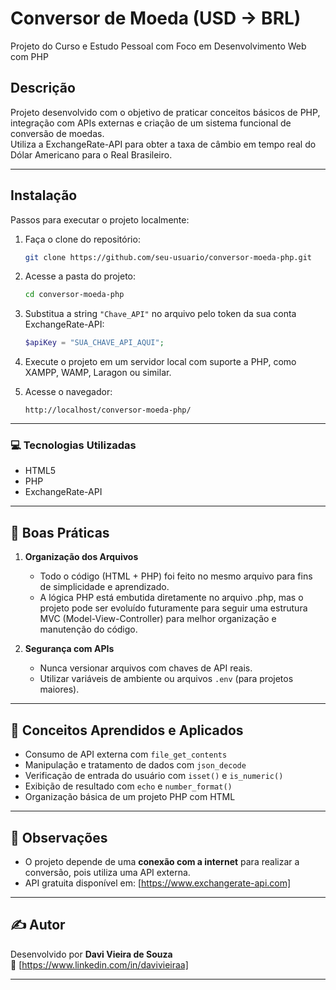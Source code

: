 # Conversor de Moeda (USD → BRL)  
Projeto do Curso e Estudo Pessoal com Foco em Desenvolvimento Web com PHP

## Descrição  
Projeto desenvolvido com o objetivo de praticar conceitos básicos de PHP, integração com APIs externas e criação de um sistema funcional de conversão de moedas.  
Utiliza a ExchangeRate-API para obter a taxa de câmbio em tempo real do Dólar Americano para o Real Brasileiro.

---

## Instalação  
Passos para executar o projeto localmente:

1. Faça o clone do repositório:
   ```bash
   git clone https://github.com/seu-usuario/conversor-moeda-php.git
   ```

2. Acesse a pasta do projeto:
   ```bash
   cd conversor-moeda-php
   ```

3. Substitua a string `"Chave_API"` no arquivo pelo token da sua conta ExchangeRate-API:
   ```php
   $apiKey = "SUA_CHAVE_API_AQUI";
   ```

4. Execute o projeto em um servidor local com suporte a PHP, como XAMPP, WAMP, Laragon ou similar.

5. Acesse o navegador:
   ```
   http://localhost/conversor-moeda-php/
   ```

---

### 💻 Tecnologias Utilizadas

- HTML5    
- PHP  
- ExchangeRate-API

---

## 🧠 Boas Práticas

1. **Organização dos Arquivos**
    - Todo o código (HTML + PHP) foi feito no mesmo arquivo para fins de simplicidade e aprendizado.
    - A lógica PHP está embutida diretamente no arquivo .php, mas o projeto pode ser evoluído futuramente para seguir uma estrutura MVC (Model-View-Controller) para melhor organização e manutenção do código.

2. **Segurança com APIs**
    - Nunca versionar arquivos com chaves de API reais.
    - Utilizar variáveis de ambiente ou arquivos `.env` (para projetos maiores).

---

## 📘 Conceitos Aprendidos e Aplicados

- Consumo de API externa com `file_get_contents`
- Manipulação e tratamento de dados com `json_decode`
- Verificação de entrada do usuário com `isset()` e `is_numeric()`
- Exibição de resultado com `echo` e `number_format()`
- Organização básica de um projeto PHP com HTML

---

## 📌 Observações

- O projeto depende de uma **conexão com a internet** para realizar a conversão, pois utiliza uma API externa.
- API gratuita disponível em: [https://www.exchangerate-api.com]

---

## ✍️ Autor

Desenvolvido por **Davi Vieira de Souza**  
📧 [https://www.linkedin.com/in/davivieiraa]

---